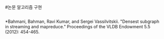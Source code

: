 #논문 알고리즘 구현
##
*Bahmani, Bahman, Ravi Kumar, and Sergei Vassilvitskii. "Densest subgraph in streaming and mapreduce." Proceedings of the VLDB Endowment 5.5 (2012): 454-465.
